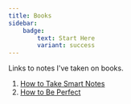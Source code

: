 ```yaml
---
title: Books
sidebar:
    badge:
        text: Start Here
        variant: success
---
```


Links to notes I've taken on books.

1. [How to Take Smart Notes](./writing/book-ahrens-2017)
2. [How to Be Perfect](./philosophy/book-schur-2023)
